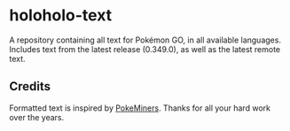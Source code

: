 # holoholo-text
A repository containing all text for Pokémon GO, in all available languages.  
Includes text from the latest release (0.349.0), as well as the latest remote text.

## Credits
Formatted text is inspired by [PokeMiners](https://github.com/PokeMiners). Thanks for all your hard work over the years.